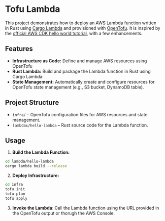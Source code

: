 # Tofu Lambda

This project demonstrates how to deploy an AWS Lambda function written in Rust using [Cargo Lambda](https://www.cargo-lambda.info/guide/what-is-cargo-lambda.html) and provisioned with [OpenTofu](https://opentofu.org/). It is inspired by the [official AWS CDK hello world tutorial](https://docs.aws.amazon.com/cdk/v2/guide/hello_world.html), with a few enhancements.

## Features

- **Infrastructure as Code:** Define and manage AWS resources using OpenTofu
- **Rust Lambda:** Build and package the Lambda function in Rust using Cargo Lambda
- **State Management:** Automatically create and configure resources for OpenTofu state management (e.g., S3 bucket, DynamoDB table).

## Project Structure

- `infra/` – OpenTofu configuration files for AWS resources and state management.
- `lambdas/hello-lambda` – Rust source code for the Lambda function.

## Usage

1. **Build the Lambda Function:**

```sh
cd lambda/hello-lambda
cargo lambda build --release
```

2. **Deploy Infrastructure:**

```sh
cd infra
tofu init
tofu plan
tofu apply
```

3. **Invoke the Lambda**: Call the Lambda function using the URL provided in the OpenTofu output or thorugh the AWS Console.
